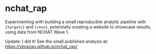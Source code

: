 # nchat_rap
Experimenting with building a small reproducible analytic pipeline with `{targets}` and `{renv}`, potentially creating a website to showcase results, using data from NCHAT Wave 1.

Update: I did it! See the small published analysis at: https://vbrazao.github.io/nchat_rap/